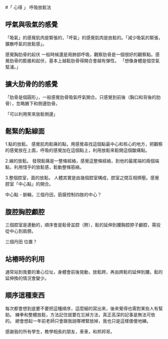 #「 心得 」 呼吸放鬆法

## 呼氣與吸氣的感覺
「吸氣」的感覺肌肉是緊張的，「呼氣」的感覺肌肉是放鬆的。「減少吸氣的緊張，擴散呼氣的放鬆感」。

感覺胸肋骨的起伏
一般時候還是用肺部呼吸，觀察肋骨是一個很好的觀察點。感覺肋骨的膨脹和起伏，基本上越鬆肋骨得開合會越有彈性。
「想像身體是個空氣幫浦。」

## 擴大肋骨的的感覺
「肋骨是個圓形」，一般感覺肋骨吸氣呼氣開合。只感覺到前後（胸口和背後的肋骨），忽略腋下和側邊肋骨。

「可以利用笑來放鬆側邊」

## 鬆緊的點線面
1.點的放鬆。
感覺肌肉鬆痛的點，用感覺尋找這個點最中心和核心的地方，把觀察的感覺放在上面，呼吸的感覺加在這個點上，利用放鬆來鬆開這個酸痛點。

2.線的放鬆。
發現鬆痛是一整條經絡，感覺這整條經絡，到他的最尾端的兩個端點，利用惜乎的放鬆感，鬆動整條筋絡。

3.整個腔室，面的放鬆。
人體其實是由幾個腔室構成，腔室之間互相擠壓。感覺腔室「中心點」的開合。

中心點 -
脈輪，三個丹田，筋膜控制四肢的中心？

## 腹腔胸腔顱腔
三個腔室是連動的，順序會是鬆骨盆腔（胯），鬆的延伸到腰胸腔脖子顱腔，需投從中心到肩膀。

三個丹田
位置？

## 站樁時的利用
通常站到我要的重心位址，身體會前後晃動，放鬆跨，再由跨鬆的延伸到腰。鬆的延伸換的情況會變少。

## 順序這種東西
每次都會想到底要不要把這種順序，這麼細的寫出來，後來覺得也需對某些人有幫助。
練拳和整體放鬆，方法記住就要在忘掉方法，真正高深的記事是無法可依的。
總會想起一年前老師只會跟我說哪裡緊放掉，我也只是這樣傻傻地練。

感謝我的所有學生，教學相長的朋友，車車，和邦邦哥。
